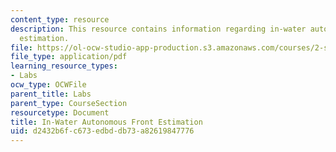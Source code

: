 ```yaml
---
content_type: resource
description: This resource contains information regarding in-water autonomous front
  estimation.
file: https://ol-ocw-studio-app-production.s3.amazonaws.com/courses/2-s998-marine-autonomy-sensing-and-communications-spring-2012/d2432b6fc673edbddb73a82619847776_MIT2_S998S12_Lab16.pdf
file_type: application/pdf
learning_resource_types:
- Labs
ocw_type: OCWFile
parent_title: Labs
parent_type: CourseSection
resourcetype: Document
title: In-Water Autonomous Front Estimation
uid: d2432b6f-c673-edbd-db73-a82619847776
---
```


